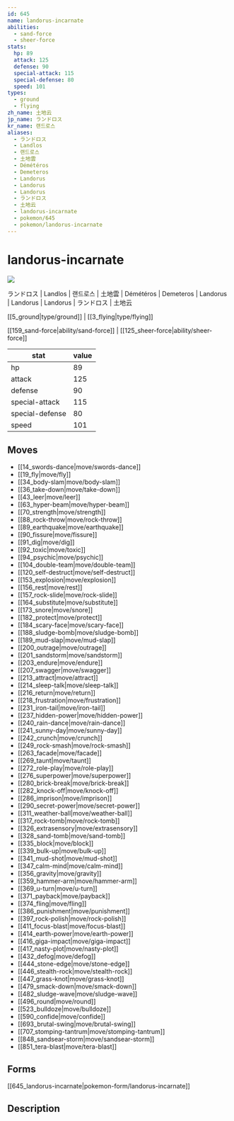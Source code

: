 ```yaml
---
id: 645
name: landorus-incarnate
abilities:
  - sand-force
  - sheer-force
stats:
  hp: 89
  attack: 125
  defense: 90
  special-attack: 115
  special-defense: 80
  speed: 101
types:
  - ground
  - flying
zh_name: 土地云
jp_name: ランドロス
kr_name: 랜드로스
aliases:
  - ランドロス
  - Landlos
  - 랜드로스
  - 土地雲
  - Démétéros
  - Demeteros
  - Landorus
  - Landorus
  - Landorus
  - ランドロス
  - 土地云
  - landorus-incarnate
  - pokemon/645
  - pokemon/landorus-incarnate
---
```

# landorus-incarnate

![](https://raw.githubusercontent.com/PokeAPI/sprites/master/sprites/pokemon/645.png)

ランドロス | Landlos | 랜드로스 | 土地雲 | Démétéros | Demeteros | Landorus | Landorus | Landorus | ランドロス | 土地云

[[5_ground|type/ground]] | [[3_flying|type/flying]]

[[159_sand-force|ability/sand-force]] | [[125_sheer-force|ability/sheer-force]]

|stat|value|
|---|---|
|hp|89|
|attack|125|
|defense|90|
|special-attack|115|
|special-defense|80|
|speed|101|


## Moves

- [[14_swords-dance|move/swords-dance]]
- [[19_fly|move/fly]]
- [[34_body-slam|move/body-slam]]
- [[36_take-down|move/take-down]]
- [[43_leer|move/leer]]
- [[63_hyper-beam|move/hyper-beam]]
- [[70_strength|move/strength]]
- [[88_rock-throw|move/rock-throw]]
- [[89_earthquake|move/earthquake]]
- [[90_fissure|move/fissure]]
- [[91_dig|move/dig]]
- [[92_toxic|move/toxic]]
- [[94_psychic|move/psychic]]
- [[104_double-team|move/double-team]]
- [[120_self-destruct|move/self-destruct]]
- [[153_explosion|move/explosion]]
- [[156_rest|move/rest]]
- [[157_rock-slide|move/rock-slide]]
- [[164_substitute|move/substitute]]
- [[173_snore|move/snore]]
- [[182_protect|move/protect]]
- [[184_scary-face|move/scary-face]]
- [[188_sludge-bomb|move/sludge-bomb]]
- [[189_mud-slap|move/mud-slap]]
- [[200_outrage|move/outrage]]
- [[201_sandstorm|move/sandstorm]]
- [[203_endure|move/endure]]
- [[207_swagger|move/swagger]]
- [[213_attract|move/attract]]
- [[214_sleep-talk|move/sleep-talk]]
- [[216_return|move/return]]
- [[218_frustration|move/frustration]]
- [[231_iron-tail|move/iron-tail]]
- [[237_hidden-power|move/hidden-power]]
- [[240_rain-dance|move/rain-dance]]
- [[241_sunny-day|move/sunny-day]]
- [[242_crunch|move/crunch]]
- [[249_rock-smash|move/rock-smash]]
- [[263_facade|move/facade]]
- [[269_taunt|move/taunt]]
- [[272_role-play|move/role-play]]
- [[276_superpower|move/superpower]]
- [[280_brick-break|move/brick-break]]
- [[282_knock-off|move/knock-off]]
- [[286_imprison|move/imprison]]
- [[290_secret-power|move/secret-power]]
- [[311_weather-ball|move/weather-ball]]
- [[317_rock-tomb|move/rock-tomb]]
- [[326_extrasensory|move/extrasensory]]
- [[328_sand-tomb|move/sand-tomb]]
- [[335_block|move/block]]
- [[339_bulk-up|move/bulk-up]]
- [[341_mud-shot|move/mud-shot]]
- [[347_calm-mind|move/calm-mind]]
- [[356_gravity|move/gravity]]
- [[359_hammer-arm|move/hammer-arm]]
- [[369_u-turn|move/u-turn]]
- [[371_payback|move/payback]]
- [[374_fling|move/fling]]
- [[386_punishment|move/punishment]]
- [[397_rock-polish|move/rock-polish]]
- [[411_focus-blast|move/focus-blast]]
- [[414_earth-power|move/earth-power]]
- [[416_giga-impact|move/giga-impact]]
- [[417_nasty-plot|move/nasty-plot]]
- [[432_defog|move/defog]]
- [[444_stone-edge|move/stone-edge]]
- [[446_stealth-rock|move/stealth-rock]]
- [[447_grass-knot|move/grass-knot]]
- [[479_smack-down|move/smack-down]]
- [[482_sludge-wave|move/sludge-wave]]
- [[496_round|move/round]]
- [[523_bulldoze|move/bulldoze]]
- [[590_confide|move/confide]]
- [[693_brutal-swing|move/brutal-swing]]
- [[707_stomping-tantrum|move/stomping-tantrum]]
- [[848_sandsear-storm|move/sandsear-storm]]
- [[851_tera-blast|move/tera-blast]]

## Forms



[[645_landorus-incarnate|pokemon-form/landorus-incarnate]]

## Description



